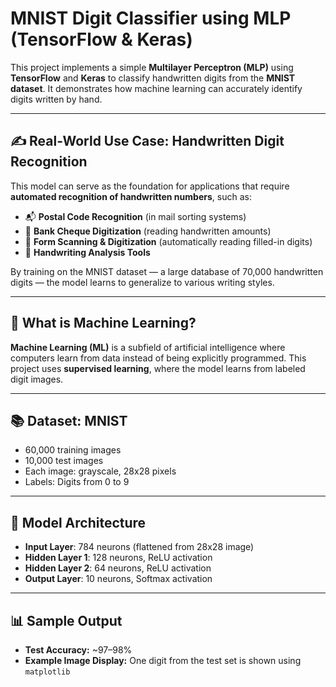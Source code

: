 # MNIST Digit Classifier using MLP (TensorFlow & Keras)

This project implements a simple **Multilayer Perceptron (MLP)** using **TensorFlow** and **Keras** to classify handwritten digits from the **MNIST dataset**. It demonstrates how machine learning can accurately identify digits written by hand.

---

## ✍️ Real-World Use Case: Handwritten Digit Recognition

This model can serve as the foundation for applications that require **automated recognition of handwritten numbers**, such as:

- 📬 **Postal Code Recognition** (in mail sorting systems)
- 🏦 **Bank Cheque Digitization** (reading handwritten amounts)
- 📄 **Form Scanning & Digitization** (automatically reading filled-in digits)
- 🔢 **Handwriting Analysis Tools**
  
By training on the MNIST dataset — a large database of 70,000 handwritten digits — the model learns to generalize to various writing styles.

---

## 🧠 What is Machine Learning?

**Machine Learning (ML)** is a subfield of artificial intelligence where computers learn from data instead of being explicitly programmed. This project uses **supervised learning**, where the model learns from labeled digit images.

---

## 📚 Dataset: MNIST

- 60,000 training images
- 10,000 test images
- Each image: grayscale, 28x28 pixels
- Labels: Digits from 0 to 9

---

## 🚀 Model Architecture

- **Input Layer**: 784 neurons (flattened from 28x28 image)
- **Hidden Layer 1**: 128 neurons, ReLU activation
- **Hidden Layer 2**: 64 neurons, ReLU activation
- **Output Layer**: 10 neurons, Softmax activation

---

## 📊 Sample Output

- **Test Accuracy:** ~97–98%
- **Example Image Display:** One digit from the test set is shown using `matplotlib`

